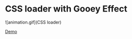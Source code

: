 # CSS loader with Gooey Effect

![animation.gif](CSS loader)

[Demo](http://codepen.io/codecalm/pen/yYNdwj)